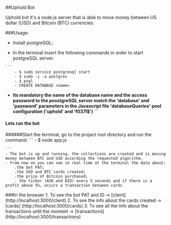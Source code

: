 ##Uphold Bot

Uphold bot it's a node.js server that is able to move money between US dollar (USD) and Bitcoin (BTC) currencies.
    
###Usage:
   - Install postgreSQL;
    
   - In the terminal insert the following commands in order to start postgreSQL server:
    
    ``` 
        - $ sudo service postgresql start
        - $ sudo -i -u postgres
        - $ psql
        - CREATE DATABASE <name>
    
   - __Its mandatory the name of the database name and the access password to the posstgreSQL 
           server match the 'database' and 'password' parameters in the Javascript file 'databaseQueries' pool configuration ('uphold' and 'f037l$')__
    ```
#### Lets run the bot 
  ######Start the terminal, go to the project root directory and run the command: 
    ```
    - $ node app.js
    
    ```
    - The bot is up and running, the collections are created and is moving money between BTC and USD according the requested algorithm.
    - From now on you can see in real time at the terminal the data about:
        .the bot PAT;
        .the USD and BTC cards created;
        .the price of Bitcoin purchased;
        . the ticker (ASK and BID) every 5 seconds and if there is a profit above 5%, occurs a transaction between cards
    
###In the browser
        1. To see the bot PAT and ID -> [client] (http://localhost:3000/client)
        2. To see the info about the cards created -> [cards] (http://localhost:3000/cards)
        3. To see all the info about the transactions until the moment -> [transactions] (http://localhost:3000/transactions) 